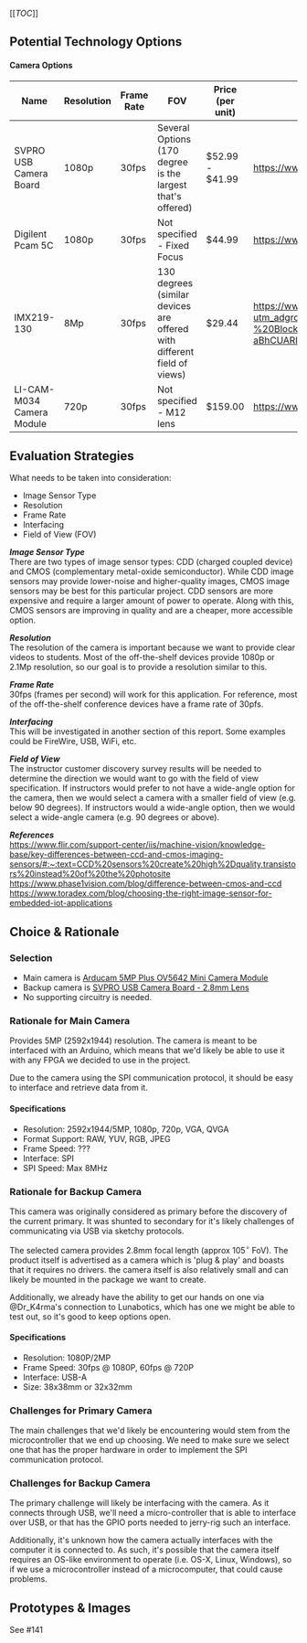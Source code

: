 [[_TOC_]]

## Potential Technology Options

#### Camera Options  

| Name | Resolution | Frame Rate | FOV | Price (per unit) | Link |  
| ------ | ------ | ------ | ------ | ------ | ------ |  
| SVPRO USB Camera Board | 1080p | 30fps | Several Options (170 degree is the largest that's offered) | $52.99 - $41.99 | https://www.amazon.com/SVPRO-Fisheye-Windows-android-megapixel/dp/B07CSR2JZ3?th=1 |  
| Digilent Pcam 5C | 1080p | 30fps | Not specified - Fixed Focus | $44.99 | https://www.mouser.com/ProductDetail/Digilent/410-358?qs=f9yNj16SXrJa6gNGcCgCzg%3D%3D |  
| IMX219-130 | 8Mp | 30fps | 130 degrees (similar devices are offered with different field of views) | $29.44 | https://www.digikey.com/en/products/detail/seeed-technology-co.,-ltd/114992262/12396969?utm_adgroup=Seeed%20Technology%20Co.%2C%20LTD.&utm_source=google&utm_medium=cpc&utm_campaign=Shopping_DK%2BSupplier_Tier%201%20-%20Block%202&utm_term=&utm_content=Seeed%20Technology%20Co.%2C%20LTD.&gclid=Cj0KCQjwhY-aBhCUARIsALNIC054BppzJoPhQpRiVsGWfFC9_3ZQfUSSg-PnbtXfVxu6g8-w6L9ozHsaApXHEALw_wcB |  
| LI-CAM-M034 Camera Module | 720p | 30fps | Not specified - M12 lens | $159.00 | https://www.mouser.com/ProductDetail/Leopard-Imaging/LI-CAM-M034?qs=8JtXMKbI7JSkH%252BRjczZhgw%3D%3D |  

## Evaluation Strategies
What needs to be taken into consideration:  
- Image Sensor Type
- Resolution
- Frame Rate
- Interfacing
- Field of View (FOV)  

_**Image Sensor Type**_  
There are two types of image sensor types: CDD (charged coupled device) and CMOS (complementary metal-oxide semiconductor). While CDD image sensors may provide lower-noise and higher-quality images, CMOS image sensors may be best for this particular project. CDD sensors are more expensive and require a larger amount of power to operate. Along with this, CMOS sensors are improving in quality and are a cheaper, more accessible option.  

_**Resolution**_  
The resolution of the camera is important because we want to provide clear videos to students. Most of the off-the-shelf devices provide 1080p or 2.1Mp resolution, so our goal is to provide a resolution similar to this.  

_**Frame Rate**_  
30fps (frames per second) will work for this application. For reference, most of the off-the-shelf conference devices have a frame rate of 30pfs.  

_**Interfacing**_  
This will be investigated in another section of this report. Some examples could be FireWire, USB, WiFi, etc.  

_**Field of View**_  
The instructor customer discovery survey results will be needed to determine the direction we would want to go with the field of view specification. If instructors would prefer to not have a wide-angle option for the camera, then we would select a camera with a smaller field of view (e.g. below 90 degrees). If instructors would a wide-angle option, then we would select a wide-angle camera (e.g. 90 degrees or above).  

_**References**_  
https://www.flir.com/support-center/iis/machine-vision/knowledge-base/key-differences-between-ccd-and-cmos-imaging-sensors/#:~:text=CCD%20sensors%20create%20high%2Dquality,transistors%20instead%20of%20the%20photosite  
https://www.phase1vision.com/blog/difference-between-cmos-and-ccd  
https://www.toradex.com/blog/choosing-the-right-image-sensor-for-embedded-iot-applications  

## Choice & Rationale
### Selection
- Main camera is [Arducam 5MP Plus OV5642 Mini Camera Module](https://www.sparkfun.com/products/18440)
- Backup camera is [SVPRO USB Camera Board - 2.8mm Lens](https://www.amazon.com/SVPRO-Fisheye-Windows-android-megapixel/dp/B07CSPB8SD?th=1)
- No supporting circuitry is needed.

### Rationale for Main Camera
Provides 5MP (2592x1944) resolution. The camera is meant to be interfaced with an Arduino, which means that we'd likely be able to use it with any FPGA we decided to use in the project.

Due to the camera using the SPI communication protocol, it should be easy to interface and retrieve data from it.

#### Specifications
- Resolution: 2592x1944/5MP, 1080p, 720p, VGA, QVGA
- Format Support: RAW, YUV, RGB, JPEG
- Frame Speed: ???
- Interface: SPI
- SPI Speed: Max 8MHz

### Rationale for Backup Camera
This camera was originally considered as primary before the discovery of the current primary. It was shunted to secondary for it's likely challenges of communicating via USB via sketchy protocols.

The selected camera provides 2.8mm focal length (approx $105^\circ$ FoV). The product itself is advertised as a camera which is 'plug & play' and boasts that it requires no drivers. the camera itself is also relatively small and can likely be mounted in the package we want to create.

Additionally, we already have the ability to get our hands on one via @Dr_K4rma's connection to Lunabotics, which has one we might be able to test out, so it's good to keep options open.

#### Specifications
- Resolution: 1080P/2MP
- Frame Speed: 30fps @ 1080P, 60fps @ 720P
- Interface: USB-A
- Size: 38x38mm or 32x32mm

### Challenges for Primary Camera
The main challenges that we'd likely be encountering would stem from the microcontroller that we end up choosing. We need to make sure we select one that has the proper hardware in order to implement the SPI communication protocol.

### Challenges for Backup Camera
The primary challenge will likely be interfacing with the camera. As it connects through USB, we'll need a micro-controller that is able to interface over USB, or that has the GPIO ports needed to jerry-rig such an interface.

Additionally, it's unknown how the camera actually interfaces with the computer it is connected to. As such, it's possible that the camera itself requires an OS-like environment to operate (i.e. OS-X, Linux, Windows), so if we use a microcontroller instead of a microcomputer, that could cause problems.

## Prototypes & Images
See #141


